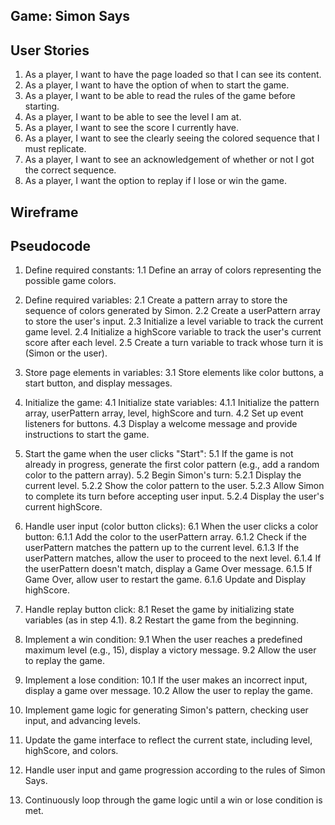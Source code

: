 ## Game: Simon Says

## User Stories
1. As a player, I want to have the page loaded so that I can see its content.
2. As a player, I want to have the option of when to start the game.
3. As a player, I want to be able to read the rules of the game before starting.
4. As a player, I want to be able to see the level I am at.
5. As a player, I want to see the score I currently have.
6. As a player, I want to see the clearly seeing the colored sequence that I must replicate.
7. As a player, I want to see an acknowledgement of whether or not I got the correct sequence.
8. As a player, I want the option to replay if I lose or win the game.

## Wireframe
[](./assets/game-screen.png)

## Pseudocode
1. Define required constants:
   1.1 Define an array of colors representing the possible game colors.

2. Define required variables:
   2.1 Create a pattern array to store the sequence of colors generated by Simon.
   2.2 Create a userPattern array to store the user's input.
   2.3 Initialize a level variable to track the current game level.
   2.4 Initialize a highScore variable to track the user's current score after each level. 
   2.5 Create a turn variable to track whose turn it is (Simon or the user).

3. Store page elements in variables:
   3.1 Store elements like color buttons, a start button, and display messages.

4. Initialize the game:
   4.1 Initialize state variables: 
      4.1.1 Initialize the pattern array, userPattern array, level, highScore and turn.
   4.2 Set up event listeners for buttons. 
   4.3 Display a welcome message and provide instructions to start the game.

5. Start the game when the user clicks "Start":
   5.1 If the game is not already in progress, generate the first color pattern (e.g., add a random color to the pattern array). 
   5.2 Begin Simon's turn:
      5.2.1 Display the current level. 
      5.2.2 Show the color pattern to the user. 
      5.2.3 Allow Simon to complete its turn before accepting user input. 
      5.2.4 Display the user's current highScore. 

6. Handle user input (color button clicks):
   6.1 When the user clicks a color button:
      6.1.1 Add the color to the userPattern array.
      6.1.2 Check if the userPattern matches the pattern up to the current level.
      6.1.3 If the userPattern matches, allow the user to proceed to the next level.
      6.1.4 If the userPattern doesn't match, display a Game Over message.
      6.1.5 If Game Over, allow user to restart the game.
      6.1.6 Update and Display highScore.

7. Handle replay button click:
   8.1 Reset the game by initializing state variables (as in step 4.1).
   8.2 Restart the game from the beginning.

8. Implement a win condition:
   9.1 When the user reaches a predefined maximum level (e.g., 15), display a victory message.
   9.2 Allow the user to replay the game.

9. Implement a lose condition:
    10.1 If the user makes an incorrect input, display a game over message.
    10.2 Allow the user to replay the game.

10. Implement game logic for generating Simon's pattern, checking user input, and advancing levels.

11. Update the game interface to reflect the current state, including level, highScore, and colors.

12. Handle user input and game progression according to the rules of Simon Says.

13. Continuously loop through the game logic until a win or lose condition is met.
